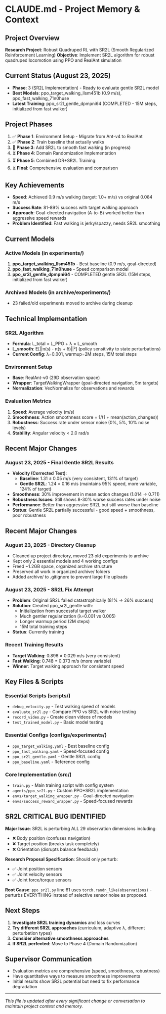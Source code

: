 # CLAUDE.md - Project Memory & Context

## Project Overview
**Research Project**: Robust Quadruped RL with SR2L (Smooth Regularized Reinforcement Learning)
**Objective**: Implement SR2L algorithm for robust quadruped locomotion using PPO and RealAnt simulation

## Current Status (August 23, 2025)
- **Phase**: 3 (SR2L Implementation) - Ready to evaluate gentle SR2L model
- **Best Models**: ppo_target_walking_llsm451b (0.9 m/s), ppo_fast_walking_71n0huse
- **Latest Training**: ppo_sr2l_gentle_dpmpni64 (COMPLETED - 15M steps, initialized from fast walker)

## Project Phases
1. ✅ **Phase 1**: Environment Setup - Migrate from Ant-v4 to RealAnt
2. ✅ **Phase 2**: Train baseline that actually walks
3. 🔄 **Phase 3**: Add SR2L to smooth fast walking (in progress)
4. ⏳ **Phase 4**: Domain Randomization Implementation
5. ⏳ **Phase 5**: Combined DR+SR2L Training
6. ⏳ **Final**: Comprehensive evaluation and comparison

## Key Achievements
- **Speed**: Achieved 0.9 m/s walking (target: 1.0+ m/s) vs original 0.084 m/s
- **Success Rate**: 81-89% success with target walking approach
- **Approach**: Goal-directed navigation (A-to-B) worked better than aggressive speed rewards
- **Problem Identified**: Fast walking is jerky/spazzy, needs SR2L smoothing

## Current Models
### Active Models (in experiments/)
1. **ppo_target_walking_llsm451b** - Best baseline (0.9 m/s, goal-directed)
2. **ppo_fast_walking_71n0huse** - Speed comparison model
3. **ppo_sr2l_gentle_dpmpni64** - COMPLETED gentle SR2L (15M steps, initialized from fast walker)

### Archived Models (in archive/experiments/)
- 23 failed/old experiments moved to archive during cleanup

## Technical Implementation
### SR2L Algorithm
- **Formula**: L_total = L_PPO + λ × L_smooth
- **L_smooth**: E[||π(s) - π(s + δ)||²] (policy sensitivity to state perturbations)
- **Current Config**: λ=0.001, warmup=2M steps, 15M total steps

### Environment Setup
- **Base**: RealAnt-v0 (29D observation space)
- **Wrapper**: TargetWalkingWrapper (goal-directed navigation, 5m targets)
- **Normalization**: VecNormalize for observations and rewards

### Evaluation Metrics
1. **Speed**: Average velocity (m/s)
2. **Smoothness**: Action smoothness score = 1/(1 + mean(action_changes))
3. **Robustness**: Success rate under sensor noise (0%, 5%, 10% noise levels)
4. **Stability**: Angular velocity < 2.0 rad/s

## Recent Major Changes

### August 23, 2025 - Final Gentle SR2L Results
- **Velocity (Corrected Test)**: 
  - **Baseline**: 1.31 ± 0.05 m/s (very consistent, 131% of target)
  - **Gentle SR2L**: 1.24 ± 0.16 m/s (maintains 95% speed, more variable, 124% of target)
- **Smoothness**: 30% improvement in mean action changes (1.014 → 0.711)
- **Robustness Issues**: Still shows 8-30% worse success rates under noise
- **Performance**: Better than aggressive SR2L but still worse than baseline
- **Status**: Gentle SR2L partially successful - good speed + smoothness, poor robustness

## Recent Major Changes

### August 23, 2025 - Directory Cleanup
- Cleaned up project directory, moved 23 old experiments to archive
- Kept only 2 essential models and 4 working configs
- Freed ~1.2GB space, organized archive structure
- Preserved all work in organized archive/ folders
- Added archive/ to .gitignore to prevent large file uploads

### August 23, 2025 - SR2L Fix Attempt
- **Problem**: Original SR2L failed catastrophically (81% → 26% success)
- **Solution**: Created ppo_sr2l_gentle with:
  - Initialization from successful target walker
  - Much gentler regularization (λ=0.001 vs 0.005)
  - Longer warmup period (2M steps)
  - 15M total training steps
- **Status**: Currently training

### Recent Training Results
- **Target Walking**: 0.896 ± 0.029 m/s (very consistent)
- **Fast Walking**: 0.748 ± 0.373 m/s (more variable)
- **Winner**: Target walking approach for consistent speed

## Key Files & Scripts
### Essential Scripts (scripts/)
- `debug_velocity.py` - Test walking speed of models
- `evaluate_sr2l.py` - Compare PPO vs SR2L with noise testing
- `record_video.py` - Create clean videos of models
- `test_trained_model.py` - Basic model testing

### Essential Configs (configs/experiments/)
- `ppo_target_walking.yaml` - Best baseline config
- `ppo_fast_walking.yaml` - Speed-focused config  
- `ppo_sr2l_gentle.yaml` - Gentle SR2L config
- `ppo_baseline.yaml` - Reference config

### Core Implementation (src/)
- `train.py` - Main training script with config system
- `agents/ppo_sr2l.py` - Custom PPO+SR2L implementation
- `envs/target_walking_wrapper.py` - Goal-directed navigation
- `envs/success_reward_wrapper.py` - Speed-focused rewards

## SR2L CRITICAL BUG IDENTIFIED
**Major Issue**: SR2L is perturbing ALL 29 observation dimensions including:
- ❌ Body position (confuses navigation)  
- ❌ Target position (breaks task completely)
- ❌ Orientation (disrupts balance feedback)

**Research Proposal Specification**: Should only perturb:
- ✅ Joint position sensors
- ✅ Joint velocity sensors  
- ✅ Joint force/torque sensors

**Root Cause**: `ppo_sr2l.py` line 61 uses `torch.randn_like(observations)` - perturbs EVERYTHING instead of selective sensor noise as proposed.

## Next Steps
1. **Investigate SR2L training dynamics** and loss curves
2. **Try different SR2L approaches** (curriculum, adaptive λ, different perturbation types)
3. **Consider alternative smoothness approaches**
4. **If SR2L perfected**: Move to Phase 4 (Domain Randomization)

## Supervisor Communication
- Evaluation metrics are comprehensive (speed, smoothness, robustness)
- Have quantitative ways to measure smoothness improvements
- Initial results show SR2L potential but need to fix performance degradation

---
*This file is updated after every significant change or conversation to maintain project context and memory.*